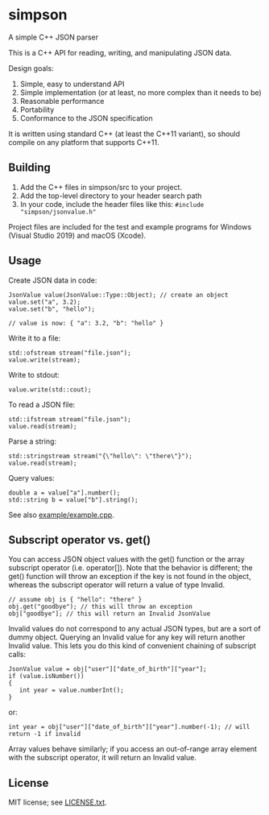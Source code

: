 # simpson
A simple C++ JSON parser

This is a C++ API for reading, writing, and manipulating JSON data.

Design goals:
1. Simple, easy to understand API
1. Simple implementation (or at least, no more complex than it needs to be)
1. Reasonable performance
1. Portability
1. Conformance to the JSON specification

It is written using standard C++ (at least the C++11 variant), so should compile on any platform that supports C++11.

## Building

1. Add the C++ files in simpson/src to your project.
1. Add the top-level directory to your header search path
1. In your code, include the header files like this:
`#include "simpson/jsonvalue.h"`

Project files are included for the test and example programs for Windows (Visual Studio 2019) and macOS (Xcode).

## Usage

Create JSON data in code:

```
JsonValue value(JsonValue::Type::Object); // create an object
value.set("a", 3.2);
value.set("b", "hello");

// value is now: { "a": 3.2, "b": "hello" }
```

Write it to a file:
```
std::ofstream stream("file.json");
value.write(stream);
```

Write to stdout:
```
value.write(std::cout);
```

To read a JSON file:
```
std::ifstream stream("file.json");
value.read(stream);
```

Parse a string:
```
std::stringstream stream("{\"hello\": \"there\"}");
value.read(stream);
```

Query values:
```
double a = value["a"].number();
std::string b = value["b"].string();
```

See also [example/example.cpp](example/example.cpp).

## Subscript operator vs. get()

You can access JSON object values with the get() function or the array subscript operator (i.e. operator[]). Note that the behavior is different; the get() function will throw an exception if the key is not found in the object, whereas the subscript operator will return a value of type Invalid.
```
// assume obj is { "hello": "there" }
obj.get("goodbye"); // this will throw an exception
obj["goodbye"]; // this will return an Invalid JsonValue
```

Invalid values do not correspond to any actual JSON types, but are a sort of dummy object. Querying an Invalid value for any key will return another Invalid value. This lets you do this kind of convenient chaining of subscript calls:
```
JsonValue value = obj["user"]["date_of_birth"]["year"];
if (value.isNumber())
{
   int year = value.numberInt();
}
```

or:
```
int year = obj["user"]["date_of_birth"]["year"].number(-1); // will return -1 if invalid
```

Array values behave similarly; if you access an out-of-range array element with the subscript operator, it will return an Invalid value.

## License

MIT license; see [LICENSE.txt](LICENSE.txt).
